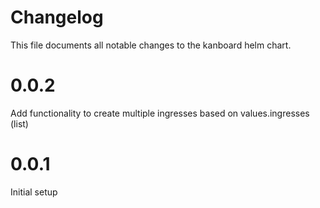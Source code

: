 # Changelog

This file documents all notable changes to the kanboard helm chart.

# 0.0.2

Add functionality to create multiple ingresses based on values.ingresses (list)

# 0.0.1

Initial setup